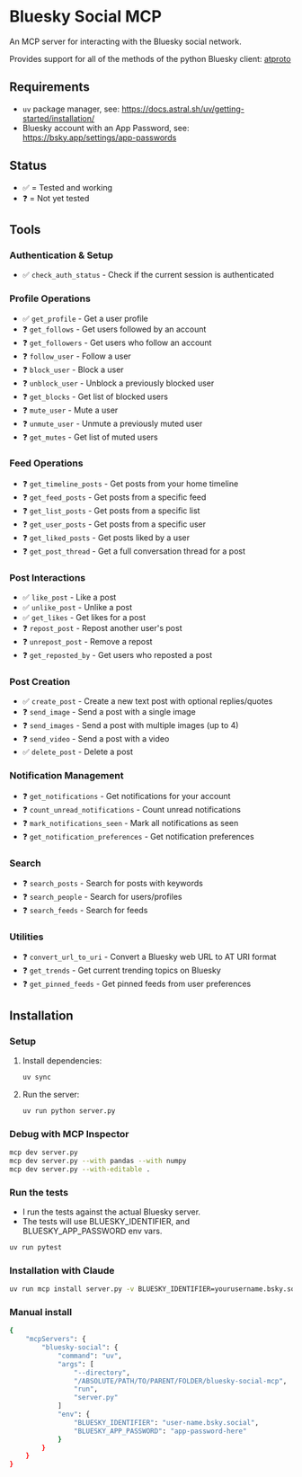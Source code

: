 # Bluesky Social MCP

An MCP server for interacting with the Bluesky social network.

Provides support for all of the methods of the python Bluesky client: [atproto](https://github.com/MarshalX/atproto)

## Requirements
- `uv` package manager, see: https://docs.astral.sh/uv/getting-started/installation/
- Bluesky account with an App Password, see: https://bsky.app/settings/app-passwords

## Status
- ✅ = Tested and working
- ❓ = Not yet tested

## Tools

### Authentication & Setup
- ✅ `check_auth_status` - Check if the current session is authenticated

### Profile Operations
- ✅ `get_profile` - Get a user profile
- ❓ `get_follows` - Get users followed by an account
- ❓ `get_followers` - Get users who follow an account
- ❓ `follow_user` - Follow a user
- ❓ `block_user` - Block a user
- ❓ `unblock_user` - Unblock a previously blocked user
- ❓ `get_blocks` - Get list of blocked users
- ❓ `mute_user` - Mute a user
- ❓ `unmute_user` - Unmute a previously muted user
- ❓ `get_mutes` - Get list of muted users

### Feed Operations
- ❓ `get_timeline_posts` - Get posts from your home timeline
- ❓ `get_feed_posts` - Get posts from a specific feed
- ❓ `get_list_posts` - Get posts from a specific list
- ❓ `get_user_posts` - Get posts from a specific user
- ❓ `get_liked_posts` - Get posts liked by a user
- ❓ `get_post_thread` - Get a full conversation thread for a post

### Post Interactions
- ✅ `like_post` - Like a post
- ✅ `unlike_post` - Unlike a post
- ✅ `get_likes` - Get likes for a post
- ❓ `repost_post` - Repost another user's post
- ❓ `unrepost_post` - Remove a repost
- ❓ `get_reposted_by` - Get users who reposted a post

### Post Creation
- ✅ `create_post` - Create a new text post with optional replies/quotes
- ❓ `send_image` - Send a post with a single image
- ❓ `send_images` - Send a post with multiple images (up to 4)
- ❓ `send_video` - Send a post with a video
- ✅ `delete_post` - Delete a post

### Notification Management
- ❓ `get_notifications` - Get notifications for your account
- ❓ `count_unread_notifications` - Count unread notifications
- ❓ `mark_notifications_seen` - Mark all notifications as seen
- ❓ `get_notification_preferences` - Get notification preferences

### Search
- ❓ `search_posts` - Search for posts with keywords
- ❓ `search_people` - Search for users/profiles
- ❓ `search_feeds` - Search for feeds

### Utilities
- ❓ `convert_url_to_uri` - Convert a Bluesky web URL to AT URI format
- ❓ `get_trends` - Get current trending topics on Bluesky
- ❓ `get_pinned_feeds` - Get pinned feeds from user preferences

## Installation
### Setup

1. Install dependencies:
   ```bash
   uv sync
   ```

2. Run the server:
   ```bash
   uv run python server.py
   ```

### Debug with MCP Inspector
```bash
mcp dev server.py
mcp dev server.py --with pandas --with numpy
mcp dev server.py --with-editable .
```

### Run the tests
- I run the tests against the actual Bluesky server.
- The tests will use BLUESKY_IDENTIFIER, and BLUESKY_APP_PASSWORD env vars.
```bash
uv run pytest
```

### Installation with Claude
```bash
uv run mcp install server.py -v BLUESKY_IDENTIFIER=yourusername.bsky.social -v BLUESKY_APP_PASSWORD=your-app-password
```

### Manual install
```bash
{
    "mcpServers": {
        "bluesky-social": {
            "command": "uv",
            "args": [
                "--directory",
                "/ABSOLUTE/PATH/TO/PARENT/FOLDER/bluesky-social-mcp",
                "run",
                "server.py"
            ]
            "env": {
                "BLUESKY_IDENTIFIER": "user-name.bsky.social‬",
                "BLUESKY_APP_PASSWORD": "app-password-here"
            }
        }
    }
}
```

